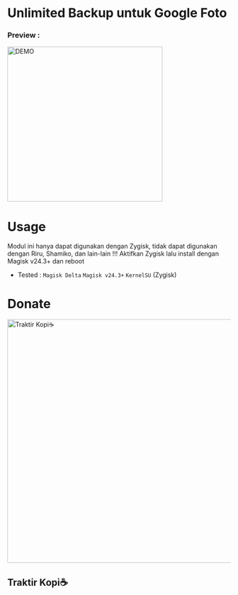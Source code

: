 # Unlimited Backup untuk Google Foto
<h3>Preview :</h3>
<img alt="DEMO" src="https://telegra.ph/file/4f465b83a56da2c382dad.png" width="350" height="350"/>

# Usage
Modul ini hanya dapat digunakan dengan Zygisk, tidak dapat digunakan dengan Riru, Shamiko, dan lain-lain !!!
Aktifkan Zygisk lalu install dengan Magisk v24.3+ dan reboot

- Tested : ``Magisk Delta``  ``Magisk v24.3+`` ``KernelSU`` (Zygisk)

# Donate
<a href="https://trakteer.id/itsgiru"><img alt="Traktir Kopi☕" target="_blank" src="https://trakteer-bedesk.s3.ap-southeast-1.amazonaws.com/storage/branding_media/lmWrnYB222t4UieTIowhHr44C1oDJkoSmtEVonF7.png" width="550"></a>
<h2>Traktir Kopi☕</h2>
